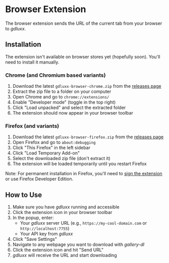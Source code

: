 # Browser Extension

The browser extension sends the URL of the current tab from your browser to
_gdluxx_.

## Installation

The extension isn't available on browser stores yet (hopefully soon). You'll
need to install it manually.

### Chrome (and Chromium based variants)

1. Download the latest `gdluxx-browser-chrome.zip` from the
   [releases page](https://github.com/gdluxx/gdluxx-browser/releases)
2. Extract the zip file to a folder on your computer
3. Open Chrome and go to `chrome://extensions/`
4. Enable "Developer mode" (toggle in the top right)
5. Click "Load unpacked" and select the extracted folder
6. The extension should now appear in your browser toolbar

### Firefox (and variants)

1. Download the latest `gdluxx-browser-firefox.zip` from the
   [releases page](https://github.com/gdluxx/gdluxx-browser/releases)
2. Open Firefox and go to `about:debugging`
3. Click "This Firefox" in the left sidebar
4. Click "Load Temporary Add-on"
5. Select the downloaded zip file (don't extract it)
6. The extension will be loaded temporarily until you restart Firefox

Note: For permanent installation in Firefox, you'll need to
[sign the extension](https://support.mozilla.org/en-US/kb/add-on-signing-in-firefox)
or use Firefox Developer Edition.

## How to Use

1. Make sure you have _gdluxx_ running and accessible
2. Click the extension icon in your browser toolbar
3. In the popup, enter:
   - Your _gdluxx_ server URL (e.g., `https://my-cool-domain.com` or
     `http://localhost:7755`)
   - Your API key from _gdluxx_
4. Click "Save Settings"
5. Navigate to any webpage you want to download with _gallery-dl_
6. Click the extension icon and hit "Send URL"
7. _gdluxx_ will receive the URL and start downloading
